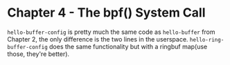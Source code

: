 # Chapter 4 - The bpf() System Call

`hello-buffer-config` is pretty much the same code as `hello-buffer` from Chapter 2, the only difference is the two lines in the userspace.
`hello-ring-buffer-config` does the same functionality but with a ringbuf map(use those, they're better).
